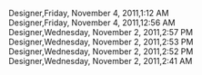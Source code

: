 ﻿Designer,Friday, November 4, 2011,1:12 AM  Designer,Friday, November 4, 2011,12:56 AM  Designer,Wednesday, November 2, 2011,2:57 PM  Designer,Wednesday, November 2, 2011,2:53 PM  Designer,Wednesday, November 2, 2011,2:52 PM  Designer,Wednesday, November 2, 2011,2:41 AM